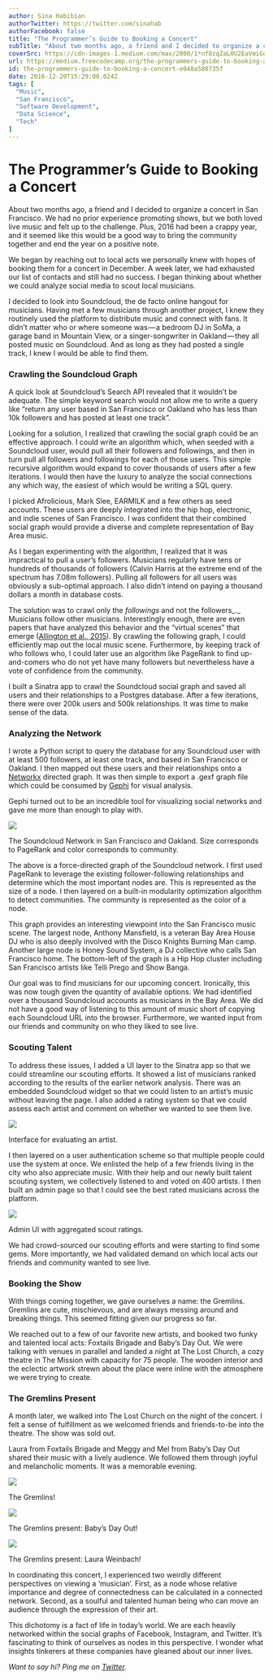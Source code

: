 ```yaml
---
author: Sina Habibian
authorTwitter: https://twitter.com/sinahab
authorFacebook: false
title: "The Programmer’s Guide to Booking a Concert"
subTitle: "About two months ago, a friend and I decided to organize a concert in San Francisco. We had no prior experience promoting shows, but we b..."
coverSrc: https://cdn-images-1.medium.com/max/2000/1*nf8zqZaL0U2EaVmiGupPew.png
url: https://medium.freecodecamp.org/the-programmers-guide-to-booking-a-concert-e048a580735f
id: the-programmers-guide-to-booking-a-concert-e048a580735f
date: 2016-12-20T15:29:00.024Z
tags: [
  "Music",
  "San Francisco",
  "Software Development",
  "Data Science",
  "Tech"
]
---
```

# The Programmer’s Guide to Booking a Concert

About two months ago, a friend and I decided to organize a concert in San Francisco. We had no prior experience promoting shows, but we both loved live music and felt up to the challenge. Plus, 2016 had been a crappy year, and it seemed like this would be a good way to bring the community together and end the year on a positive note.

We began by reaching out to local acts we personally knew with hopes of booking them for a concert in December. A week later, we had exhausted our list of contacts and still had no success. I began thinking about whether we could analyze social media to scout local musicians.

I decided to look into Soundcloud, the de facto online hangout for musicians. Having met a few musicians through another project, I knew they routinely used the platform to distribute music and connect with fans. It didn’t matter who or where someone was — a bedroom DJ in SoMa, a garage band in Mountain View, or a singer-songwriter in Oakland — they all posted music on Soundcloud. And as long as they had posted a single track, I knew I would be able to find them.

### Crawling the Soundcloud Graph

A quick look at Soundcloud’s Search API revealed that it wouldn’t be adequate. The simple keyword search would not allow me to write a query like “return any user based in San Francisco or Oakland who has less than 10k followers and has posted at least one track”.

Looking for a solution, I realized that crawling the social graph could be an effective approach. I could write an algorithm which, when seeded with a Soundcloud user, would pull all their followers and followings, and then in turn pull all followers and followings for each of those users. This simple recursive algorithm would expand to cover thousands of users after a few iterations. I would then have the luxury to analyze the social connections any which way, the easiest of which would be writing a SQL query.

I picked Afrolicious, Mark Slee, EARMILK and a few others as seed accounts. These users are deeply integrated into the hip hop, electronic, and indie scenes of San Francisco. I was confident that their combined social graph would provide a diverse and complete representation of Bay Area music.

As I began experimenting with the algorithm, I realized that it was impractical to pull a user’s followers. Musicians regularly have tens or hundreds of thousands of followers (Calvin Harris at the extreme end of the spectrum has 7.08m followers). Pulling all followers for all users was obviously a sub-optimal approach. I also didn’t intend on paying a thousand dollars a month in database costs.

The solution was to crawl only the _followings_ and not the followers_._ Musicians follow other musicians. Interestingly enough, there are even papers that have analyzed this behavior and the “virtual scenes” that emerge ([Allington et al., 2015](http://dx.doi.org/10.1080/09548963.2015.1066073)). By crawling the following graph, I could efficiently map out the local music scene. Furthermore, by keeping track of who follows who, I could later use an algorithm like PageRank to find up-and-comers who do not yet have many followers but nevertheless have a vote of confidence from the community.

I built a Sinatra app to crawl the Soundcloud social graph and saved all users and their relationships to a Postgres database. After a few iterations, there were over 200k users and 500k relationships. It was time to make sense of the data.

### Analyzing the Network

I wrote a Python script to query the database for any Soundcloud user with at least 500 followers, at least one track, and based in San Francisco or Oakland. I then mapped out these users and their relationships onto a [Networkx](https://networkx.github.io/) directed graph. It was then simple to export a .gexf graph file which could be consumed by [Gephi](https://gephi.org/) for visual analysis.

Gephi turned out to be an incredible tool for visualizing social networks and gave me more than enough to play with.







![](https://cdn-images-1.medium.com/max/2000/1*nf8zqZaL0U2EaVmiGupPew.png)

The Soundcloud Network in San Francisco and Oakland. Size corresponds to PageRank and color corresponds to community.







The above is a force-directed graph of the Soundcloud network. I first used PageRank to leverage the existing follower-following relationships and determine which the most important nodes are. This is represented as the size of a node. I then layered on a built-in modularity optimization algorithm to detect communities. The community is represented as the color of a node.

This graph provides an interesting viewpoint into the San Francisco music scene. The largest node, Anthony Mansfield, is a veteran Bay Area House DJ who is also deeply involved with the Disco Knights Burning Man camp. Another large node is Honey Sound System, a DJ collective who calls San Francisco home. The bottom-left of the graph is a Hip Hop cluster including San Francisco artists like Telli Prego and Show Banga.

Our goal was to find musicians for our upcoming concert. Ironically, this was now tough given the quantity of available options. We had identified over a thousand Soundcloud accounts as musicians in the Bay Area. We did not have a good way of listening to this amount of music short of copying each Soundcloud URL into the browser. Furthermore, we wanted input from our friends and community on who they liked to see live.

### Scouting Talent

To address these issues, I added a UI layer to the Sinatra app so that we could streamline our scouting efforts. It showed a list of musicians ranked according to the results of the earlier network analysis. There was an embedded Soundcloud widget so that we could listen to an artist’s music without leaving the page. I also added a rating system so that we could assess each artist and comment on whether we wanted to see them live.



![](https://cdn-images-1.medium.com/max/1600/1*ZrF0EafTT7Xtim-lBX0AcA.png)

Interface for evaluating an artist.



I then layered on a user authentication scheme so that multiple people could use the system at once. We enlisted the help of a few friends living in the city who also appreciate music. With their help and our newly built talent scouting system, we collectively listened to and voted on 400 artists. I then built an admin page so that I could see the best rated musicians across the platform.



![](https://cdn-images-1.medium.com/max/1600/1*huMQ2NCHzfcrh1WKvCf7aA.png)

Admin UI with aggregated scout ratings.



We had crowd-sourced our scouting efforts and were starting to find some gems. More importantly, we had validated demand on which local acts our friends and community wanted to see live.

### Booking the Show

With things coming together, we gave ourselves a name: the Gremlins. Gremlins are cute, mischievous, and are always messing around and breaking things. This seemed fitting given our progress so far.

We reached out to a few of our favorite new artists, and booked two funky and talented local acts: Foxtails Brigade and Baby’s Day Out. We were talking with venues in parallel and landed a night at The Lost Church, a cozy theatre in The Mission with capacity for 75 people. The wooden interior and the eclectic artwork strewn about the place were inline with the atmosphere we were trying to create.

### The Gremlins Present

A month later, we walked into The Lost Church on the night of the concert. I felt a sense of fulfillment as we welcomed friends and friends-to-be into the theatre. The show was sold out.

Laura from Foxtails Brigade and Meggy and Mel from Baby’s Day Out shared their music with a lively audience. We followed them through joyful and melancholic moments. It was a memorable evening.



![](https://cdn-images-1.medium.com/max/1600/1*kRlbnNyhexTCvB_E_3h7dw.jpeg)

The Gremlins!





![](https://cdn-images-1.medium.com/max/1600/1*D0osQKWBqijlAvw7KYUrgA.jpeg)

The Gremlins present: Baby’s Day Out!





![](https://cdn-images-1.medium.com/max/1600/1*MK72NZ4vhpzTC4HJJKtj2Q.jpeg)

The Gremlins present: Laura Weinbach!



In coordinating this concert, I experienced two weirdly different perspectives on viewing a ‘musician’. First, as a node whose relative importance and degree of connectedness can be calculated in a connected network. Second, as a soulful and talented human being who can move an audience through the expression of their art.

This dichotomy is a fact of life in today’s world. We are each heavily networked within the social graphs of Facebook, Instagram, and Twitter. It’s fascinating to think of ourselves as nodes in this perspective. I wonder what insights tinkerers at these companies have gleaned about our inner lives.

_Want to say hi? Ping me on_ [_Twitter_](https://twitter.com/sinahab)_._








